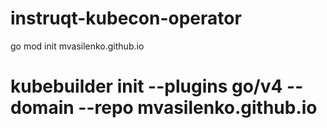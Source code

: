 # instruqt-kubecon-operator
go mod init mvasilenko.github.io

# kubebuilder init --plugins go/v4 --domain --repo mvasilenko.github.io
